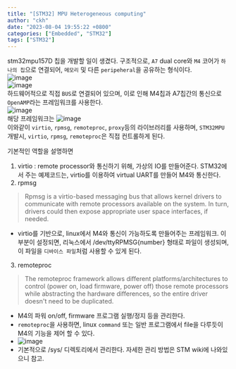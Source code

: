 ```yaml
---
title: "[STM32] MPU Heterogeneous computing"
author: "ckh"
date: "2023-08-04 19:55:22 +0800"
categories: ["Embedded", "STM32"]
tags: ["STM32"]  
---
```


stm32mpu157D 칩을 개발할 일이 생겼다.
구조적으로, ``A7`` dual core와 ``M4`` 코어가 ``하나의 칩``으로 연결되어, ``메모리`` 및 다른 ``peripeheral``을 공유하는 형식이다.  
![image](https://github.com/ckh7488/ckh7488.github.io/assets/75701998/b7b6d3db-8505-405b-9e80-bf7176e29bf9)  
![image](https://github.com/ckh7488/ckh7488.github.io/assets/75701998/342cb074-f597-4cb5-83d2-45aa695a429b)  
하드웨어적으로 직접 ``BUS``로 연결되어 있으며, 이로 인해 M4칩과 A7칩간의 통신으로 ``OpenAMP``라는 프레임워크를 사용한다.  
![image](https://github.com/ckh7488/ckh7488.github.io/assets/75701998/d1c8c08e-6a06-4908-b090-fd508f8ed2a2)  
해당 프레임워크는 
![image](https://github.com/ckh7488/ckh7488.github.io/assets/75701998/5acfb2da-fac5-4896-8fbd-936d1ec8db78)  
이와같이 ``virtio``, ``rpmsg``, ``remoteproc``, ``proxy``등의 라이브러리를 사용하며, ``STM32MPU`` 개발시, ``virtio``, ``rpmsg``, ``remoteproc``은 직접 컨트롤하게 된다.  

기본적인 역할을 설명하면  
1. virtio : remote processor와 통신하기 위해, 가상의 IO를 만들어준다. STM32에서 주는 예제코드는, virtio를 이용하여 virtual UART를 만들어 M4와 통신한다.  
2. rpmsg  
>Rpmsg is a virtio-based messaging bus that allows kernel drivers to communicate with remote processors available on the system. In turn, drivers could then expose appropriate user space interfaces, if needed.
 * virtio를 기반으로, linux에서 M4와 통신이 가능하도록 만들어주는 프레임워크. 이 부분이 설정되면, 리눅스에서 /dev/ttyRPMSG{number} 형태로 파일이 생성되며, 이 파일을 ``디바이스 파일``처럼 사용할 수 있게 된다.  
3. remoteproc  
>The remoteproc framework allows different platforms/architectures to
control (power on, load firmware, power off) those remote processors while
abstracting the hardware differences, so the entire driver doesn't need to be
duplicated. 
 * M4의 파워 on/off, firmware 프로그램 실행/정지 등을 관리한다.  
 * ``remoteproc``을 사용하면, linux ``command`` 또는 일반 프로그램에서 file을 다루듯이 M4의 기능을 제어 할 수 있다.  
 * ![image](https://github.com/ckh7488/ckh7488.github.io/assets/75701998/b3ba895e-7e55-49eb-b8a3-728f0507bf52)
 * 기본적으로 /sys/ 디렉토리에서 관리한다. 자세한 관리 방법은 STM wiki에 나와있으니 참고.  

